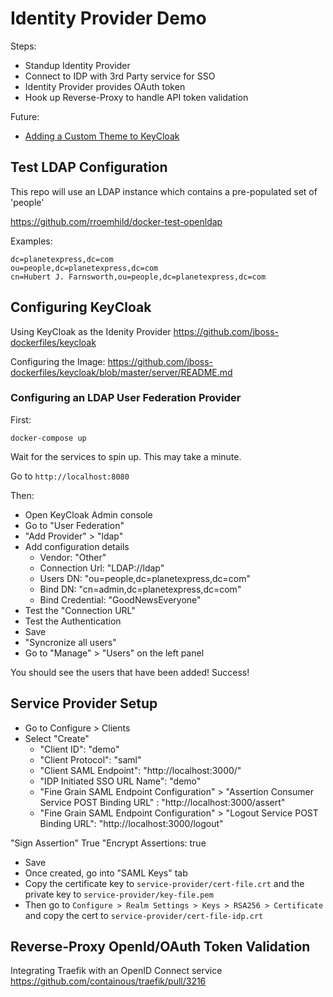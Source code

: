 # Identity Provider Demo






Steps:

* Standup Identity Provider
* Connect to IDP with 3rd Party service for SSO
* Identity Provider provides OAuth token
* Hook up Reverse-Proxy to handle API token validation

Future:
* [Adding a Custom Theme to KeyCloak](https://github.com/jboss-dockerfiles/keycloak/blob/master/server/README.md#adding-a-custom-theme)


## Test LDAP Configuration

This repo will use an LDAP instance which contains a pre-populated set of 'people'

https://github.com/rroemhild/docker-test-openldap

Examples:

```
dc=planetexpress,dc=com
ou=people,dc=planetexpress,dc=com
cn=Hubert J. Farnsworth,ou=people,dc=planetexpress,dc=com
```

## Configuring KeyCloak

Using KeyCloak as the Idenity Provider
https://github.com/jboss-dockerfiles/keycloak

Configuring the Image:
https://github.com/jboss-dockerfiles/keycloak/blob/master/server/README.md

### Configuring an LDAP User Federation Provider

First:

```
docker-compose up
```

Wait for the services to spin up. This may take a minute.

Go to `http://localhost:8080`

Then:

* Open KeyCloak Admin console
* Go to "User Federation"
* "Add Provider" > "ldap"
* Add configuration details
  * Vendor: "Other"
  * Connection Url: "LDAP://ldap"
  * Users DN: "ou=people,dc=planetexpress,dc=com"
  * Bind DN: "cn=admin,dc=planetexpress,dc=com"
  * Bind Credential: "GoodNewsEveryone"
* Test the "Connection URL"
* Test the Authentication
* Save
* "Syncronize all users"
* Go to "Manage" > "Users" on the left panel

You should see the users that have been added! Success!



## Service Provider Setup

* Go to Configure > Clients
* Select "Create"
  * "Client ID": "demo"
  * "Client Protocol": "saml"
  * "Client SAML Endpoint": "http://localhost:3000/"
  * "IDP Initiated SSO URL Name": "demo"
  * "Fine Grain SAML Endpoint Configuration" > "Assertion Consumer Service POST Binding URL" : "http://localhost:3000/assert"
  * "Fine Grain SAML Endpoint Configuration" > "Logout Service POST Binding URL": "http://localhost:3000/logout" 

"Sign Assertion" True
"Encrypt Assertions: true


* Save
* Once created, go into "SAML Keys" tab
* Copy the certificate key to `service-provider/cert-file.crt` and the private key to `service-provider/key-file.pem`
* Then go to `Configure > Realm Settings > Keys > RSA256 > Certificate` and copy the cert to `service-provider/cert-file-idp.crt`




## Reverse-Proxy OpenId/OAuth Token Validation

Integrating Traefik with an OpenID Connect service
https://github.com/containous/traefik/pull/3216